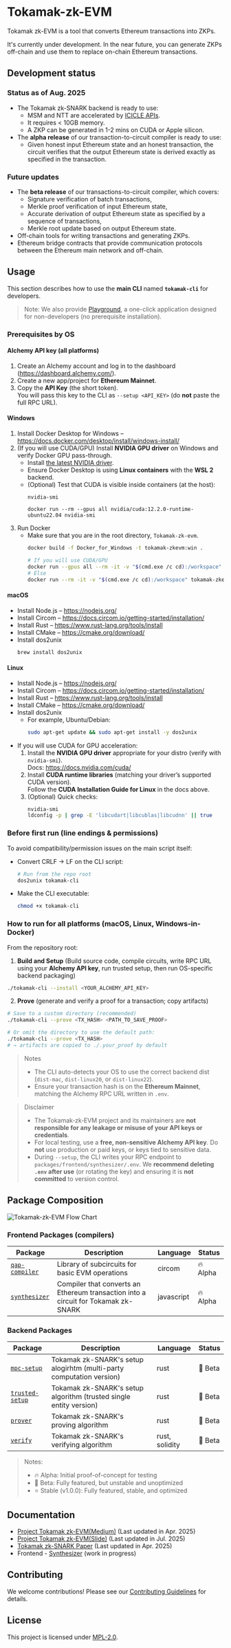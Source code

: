 # Tokamak-zk-EVM

Tokamak zk-EVM is a tool that converts Ethereum transactions into ZKPs.

It's currently under development. In the near future, you can generate ZKPs off-chain and use them to replace on-chain Ethereum transactions.

## Development status
### Status as of Aug. 2025
- The Tokamak zk-SNARK backend is ready to use:
    - MSM and NTT are accelerated by [ICICLE APIs](https://github.com/ingonyama-zk/icicle).
    - It requires < 10GB memory.
    - A ZKP can be generated in 1-2 mins on CUDA or Apple silicon.
- The **alpha release** of our transaction-to-circuit compiler is ready to use:
    - Given honest input Ethereum state and an honest transaction, the circuit verifies that the output Ethereum state is derived exactly as specified in the transaction. 
### Future updates
- The **beta release** of our transactions-to-circuit compiler, which covers:
    - Signature verification of batch transactions,
    - Merkle proof verification of input Ethereum state,
    - Accurate derivation of output Ethereum state as specified by a sequence of transactions,
    - Merkle root update based on output Ethereum state.
- Off-chain tools for writing transactions and generating ZKPs.
- Ethereum bridge contracts that provide communication protocols between the Ethereum main network and off-chain.


## Usage

This section describes how to use the **main CLI** named **`tokamak-cli`** for developers.

> Note: We also provide [Playground](https://github.com/tokamak-network/Tokamak-zk-EVM-playgrounds), a one-click application designed for non-developers (no prerequisite installation).

### Prerequisites by OS
#### Alchemy API key (all platforms)
1. Create an Alchemy account and log in to the dashboard (https://dashboard.alchemy.com/).
2. Create a new app/project for **Ethereum Mainnet**.
3. Copy the **API Key** (the short token).  
   You will pass this key to the CLI as `--setup <API_KEY>` (do **not** paste the full RPC URL).

#### Windows
1. Install Docker Desktop for Windows – https://docs.docker.com/desktop/install/windows-install/
2. (If you will use CUDA/GPU) Install **NVIDIA GPU driver** on Windows and verify Docker GPU pass-through.
   - Install [the latest NVIDIA driver](https://developer.nvidia.com/cuda/wsl).
   - Ensure Docker Desktop is using **Linux containers** with the **WSL 2** backend.
   - (Optional) Test that CUDA is visible inside containers (at the host):
     ```
     nvidia-smi

     docker run --rm --gpus all nvidia/cuda:12.2.0-runtime-ubuntu22.04 nvidia-smi
     ```
3. Run Docker
    - Make sure that you are in the root directory, `Tokamak-zk-evm`.
        ```bash
        docker build -f Docker_for_Windows -t tokamak-zkevm:win .

        # If you will use CUDA/GPU
        docker run --gpus all --rm -it -v "$(cmd.exe /c cd):/workspace" tokamak-zkevm:win bash -lc "cd /workspace && exec bash"
        # Else
        docker run --rm -it -v "$(cmd.exe /c cd):/workspace" tokamak-zkevm:win bash -lc "cd /workspace && exec bash"
        ```

#### macOS
- Install Node.js – https://nodejs.org/
- Install Circom – https://docs.circom.io/getting-started/installation/
- Install Rust – https://www.rust-lang.org/tools/install
- Install CMake – https://cmake.org/download/
- Install dos2unix
    ```zsh 
    brew install dos2unix
    ```

#### Linux
- Install Node.js – https://nodejs.org/
- Install Circom – https://docs.circom.io/getting-started/installation/
- Install Rust – https://www.rust-lang.org/tools/install
- Install CMake – https://cmake.org/download/
- Install dos2unix
  - For example, Ubuntu/Debian:
    ```bash
    sudo apt-get update && sudo apt-get install -y dos2unix
    ```
- If you will use CUDA for GPU acceleration:
  1. Install the **NVIDIA GPU driver** appropriate for your distro (verify with `nvidia-smi`).  
    Docs: https://docs.nvidia.com/cuda/
  2. Install **CUDA runtime libraries** (matching your driver’s supported CUDA version).  
    Follow the **CUDA Installation Guide for Linux** in the docs above.
  3. (Optional) Quick checks:
        ```bash
        nvidia-smi
        ldconfig -p | grep -E 'libcudart|libcublas|libcudnn' || true
        ```

### Before first run (line endings & permissions)

To avoid compatibility/permission issues on the main script itself:

- Convert CRLF → LF on the CLI script:
  ```bash
  # Run from the repo root
  dos2unix tokamak-cli
  ```

- Make the CLI executable:
  ```bash
  chmod +x tokamak-cli
  ```

### How to run for all platforms (macOS, Linux, Windows-in-Docker)

From the repository root:

1) **Build and Setup** (Build source code, compile circuits, write RPC URL using your **Alchemy API key**, run trusted setup, then run OS-specific backend packaging)
```bash
./tokamak-cli --install <YOUR_ALCHEMY_API_KEY>
```

2) **Prove** (generate and verify a proof for a transaction; copy artifacts)
```bash
# Save to a custom directory (recommended)
./tokamak-cli --prove <TX_HASH> <PATH_TO_SAVE_PROOF>

# Or omit the directory to use the default path:
./tokamak-cli --prove <TX_HASH>
# → artifacts are copied to ./.your_proof by default
```

> Notes
> - The CLI auto-detects your OS to use the correct backend dist (`dist-mac`, `dist-linux20`, or `dist-linux22`).
> - Ensure your transaction hash is on the **Ethereum Mainnet**, matching the Alchemy RPC URL written in `.env`.

> Disclaimer
> - The Tokamak‑zk‑EVM project and its maintainers are **not responsible for any leakage or misuse of your API keys or credentials**.
> - For local testing, use a **free, non‑sensitive Alchemy API key**. Do **not** use production or paid keys, or keys tied to sensitive data.
> - During `--setup`, the CLI writes your RPC endpoint to `packages/frontend/synthesizer/.env`. We **recommend deleting `.env` after use** (or rotating the key) and ensuring it is **not committed** to version control.

## Package Composition
![Tokamak-zk-EVM Flow Chart](.github/assets/flowchart.png)

### Frontend Packages (compilers)

| Package                                            | Description                                                                        | Language   | Status   |
| -------------------------------------------------- | ---------------------------------------------------------------------------------- | ---------- | -------- |
| [`qap-compiler`](./packages/frontend/qap-compiler) | Library of subcircuits for basic EVM operations                                    | circom     | 🔥 Alpha |
| [`synthesizer`](./packages/frontend/synthesizer)   | Compiler that converts an Ethereum transaction into a circuit for Tokamak zk-SNARK | javascript | 🔥 Alpha |

### Backend Packages


| Package                                                   | Description                                                                       | Language       | Status  |
| --------------------------------------------------------- | --------------------------------------------------------------------------------- | -------------- | ------- |
| [`mpc-setup`](./packages/backend/setup/mpc-setup)         | Tokamak zk-SNARK's setup alogirhtm (multi-party computation version)              | rust           | 🧪 Beta |
| [`trusted-setup`](./packages/backend/setup/trusted-setup) | Tokamak zk-SNARK's setup algorithm (trusted single entity version)                | rust           | 🧪 Beta |
| [`prover`](./packages/backend/prove)                      | Tokamak zk-SNARK's proving algorithm                                              | rust           | 🧪 Beta |
| [`verify`](./packages/backend/verify)                     | Tokamak zk-SNARK's verifying algorithm                                            | rust, solidity | 🧪 Beta |

> Notes:
> - 🔥 Alpha: Initial proof-of-concept for testing
> - 🧪 Beta: Fully featured, but unstable and unoptimized
> - ⭐️ Stable (v1.0.0): Fully featured, stable, and optimized

## Documentation

- [Project Tokamak zk-EVM(Medium)](https://medium.com/tokamak-network/project-tokamak-zk-evm-67483656fd21) (Last updated in Apr. 2025)
- [Project Tokamak zk-EVM(Slide)](https://docs.google.com/presentation/d/1D49fRElwkZYbEvQXB_rp5DEy22HFsabnXyeMQdNgjRw/edit?usp=sharing) (Last updated in Jul. 2025)
- [Tokamak zk-SNARK Paper](https://eprint.iacr.org/2024/507) (Last updated in Apr. 2025)
- Frontend - [Synthesizer](https://tokamak-network-zk-evm.gitbook.io/tokamak-network-zk-evm) (work in progress)
<!-- - [API Reference](./docs/api) -->

## Contributing

We welcome contributions! Please see our [Contributing Guidelines](./CONTRIBUTING.md) for details.

## License

This project is licensed under [MPL-2.0](./LICENSE).
